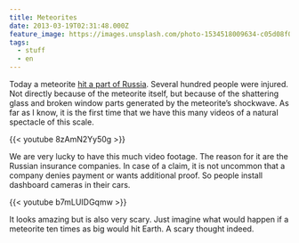```yaml
---
title: Meteorites
date: 2013-03-19T02:31:48.000Z
feature_image: https://images.unsplash.com/photo-1534518009634-c05d08f02867?ixlib=rb-0.3.5&q=80&fm=jpg&crop=entropy&cs=tinysrgb&w=1080&fit=max&ixid=eyJhcHBfaWQiOjExNzczfQ&s=a9b7afb5b670e5656235e79d0fb06c67
tags:
  - stuff
  - en
---
```


Today a meteorite [hit a part of Russia](http://www.guardian.co.uk/world/gallery/2013/feb/15/meteorite-explosion-russia-in-pictures?intcmp=122). Several hundred people were injured. Not directly because of the meteorite itself, but because of the shattering glass and broken window parts generated by the meteorite’s shockwave. As far as I know, it is the first time that we have this many videos of a natural spectacle of this scale.

{{< youtube 8zAmN2Yy50g >}}

We are very lucky to have this much video footage. The reason for it are the Russian insurance companies. In case of a claim, it is not uncommon that a company denies payment or wants additional proof. So people install dashboard cameras in their cars.

{{< youtube b7mLUIDGqmw >}}

It looks amazing but is also very scary. Just imagine what would happen if a meteorite ten times as big would hit Earth. A scary thought indeed.

